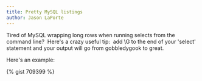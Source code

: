 ```yaml
---
title: Pretty MySQL listings
author: Jason LaPorte
---
```

Tired of MySQL wrapping long rows when running selects from the command line?  Here's a crazy useful tip:  add \G to the end of your 'select' statement and your output will go from gobbledygook to great.

 Here's an example:

 {% gist 709399 %}

